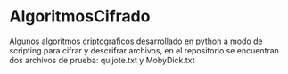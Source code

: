# AlgoritmosCifrado
Algunos algoritmos criptograficos desarrollado en python a modo de scripting para cifrar y  descrifrar archivos,
en el repositorio se encuentran dos archivos de prueba: quijote.txt y MobyDick.txt
